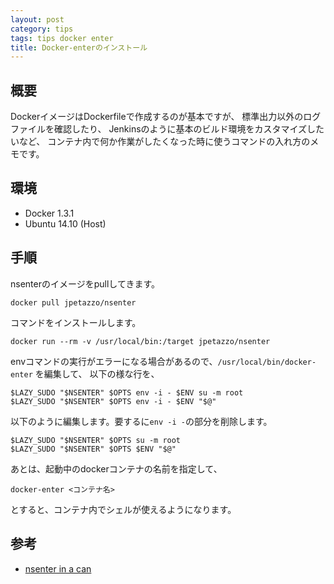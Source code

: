 ```yaml
---
layout: post
category: tips
tags: tips docker enter
title: Docker-enterのインストール
---
```


## 概要

DockerイメージはDockerfileで作成するのが基本ですが、
標準出力以外のログファイルを確認したり、
Jenkinsのように基本のビルド環境をカスタマイズしたいなど、
コンテナ内で何か作業がしたくなった時に使うコマンドの入れ方のメモです。

## 環境

- Docker 1.3.1
- Ubuntu 14.10 (Host)

## 手順

nsenterのイメージをpullしてきます。

    docker pull jpetazzo/nsenter

コマンドをインストールします。

    docker run --rm -v /usr/local/bin:/target jpetazzo/nsenter

envコマンドの実行がエラーになる場合があるので、`/usr/local/bin/docker-enter` を編集して、
以下の様な行を、

    $LAZY_SUDO "$NSENTER" $OPTS env -i - $ENV su -m root
    $LAZY_SUDO "$NSENTER" $OPTS env -i - $ENV "$@"

以下のように編集します。要するに`env -i -`の部分を削除します。

    $LAZY_SUDO "$NSENTER" $OPTS su -m root
    $LAZY_SUDO "$NSENTER" $OPTS $ENV "$@"

あとは、起動中のdockerコンテナの名前を指定して、

    docker-enter <コンテナ名>

とすると、コンテナ内でシェルが使えるようになります。

## 参考

- [nsenter in a can](https://github.com/jpetazzo/nsenter)
